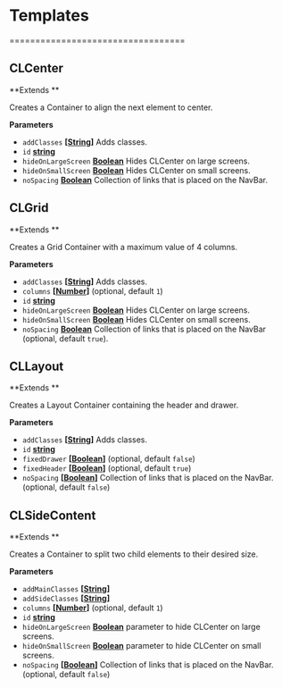 # Templates
==================================

## CLCenter

**Extends **

Creates a Container to align the next element to center.

**Parameters**

-   `addClasses` **\[[String](https://developer.mozilla.org/en-US/docs/Web/JavaScript/Reference/Global_Objects/String)]** Adds classes.
-   `id` **[string](https://developer.mozilla.org/en-US/docs/Web/JavaScript/Reference/Global_Objects/String)** 
-   `hideOnLargeScreen` **[Boolean](https://developer.mozilla.org/en-US/docs/Web/JavaScript/Reference/Global_Objects/Boolean)** Hides CLCenter on large screens.
-   `hideOnSmallScreen` **[Boolean](https://developer.mozilla.org/en-US/docs/Web/JavaScript/Reference/Global_Objects/Boolean)** Hides CLCenter on small screens.
-   `noSpacing` **[Boolean](https://developer.mozilla.org/en-US/docs/Web/JavaScript/Reference/Global_Objects/Boolean)** Collection of links that is placed on the NavBar.

## CLGrid

**Extends **

Creates a Grid Container with a maximum value of 4 columns.

**Parameters**

-   `addClasses` **\[[String](https://developer.mozilla.org/en-US/docs/Web/JavaScript/Reference/Global_Objects/String)]** Adds classes.
-   `columns` **\[[Number](https://developer.mozilla.org/en-US/docs/Web/JavaScript/Reference/Global_Objects/Number)]**  (optional, default `1`)
-   `id` **[string](https://developer.mozilla.org/en-US/docs/Web/JavaScript/Reference/Global_Objects/String)** 
-   `hideOnLargeScreen` **[Boolean](https://developer.mozilla.org/en-US/docs/Web/JavaScript/Reference/Global_Objects/Boolean)** Hides CLCenter on large screens.
-   `hideOnSmallScreen` **[Boolean](https://developer.mozilla.org/en-US/docs/Web/JavaScript/Reference/Global_Objects/Boolean)** Hides CLCenter on small screens.
-   `noSpacing` **[Boolean](https://developer.mozilla.org/en-US/docs/Web/JavaScript/Reference/Global_Objects/Boolean)** Collection of links that is placed on the NavBar (optional, default `true`).

## CLLayout

**Extends **

Creates a Layout Container containing the header and drawer.

**Parameters**

-   `addClasses` **\[[String](https://developer.mozilla.org/en-US/docs/Web/JavaScript/Reference/Global_Objects/String)]** Adds classes.
-   `id` **[string](https://developer.mozilla.org/en-US/docs/Web/JavaScript/Reference/Global_Objects/String)** 
-   `fixedDrawer` **\[[Boolean](https://developer.mozilla.org/en-US/docs/Web/JavaScript/Reference/Global_Objects/Boolean)]**  (optional, default `false`)
-   `fixedHeader` **\[[Boolean](https://developer.mozilla.org/en-US/docs/Web/JavaScript/Reference/Global_Objects/Boolean)]**  (optional, default `true`)
-   `noSpacing` **\[[Boolean](https://developer.mozilla.org/en-US/docs/Web/JavaScript/Reference/Global_Objects/Boolean)]** Collection of links that is placed on the NavBar. (optional, default `false`)

## CLSideContent

**Extends **

Creates a Container to split two child elements to their desired size.

**Parameters**

-   `addMainClasses` **\[[String](https://developer.mozilla.org/en-US/docs/Web/JavaScript/Reference/Global_Objects/String)]** 
-   `addSideClasses` **\[[String](https://developer.mozilla.org/en-US/docs/Web/JavaScript/Reference/Global_Objects/String)]** 
-   `columns` **\[[Number](https://developer.mozilla.org/en-US/docs/Web/JavaScript/Reference/Global_Objects/Number)]**  (optional, default `1`)
-   `id` **[string](https://developer.mozilla.org/en-US/docs/Web/JavaScript/Reference/Global_Objects/String)** 
-   `hideOnLargeScreen` **[Boolean](https://developer.mozilla.org/en-US/docs/Web/JavaScript/Reference/Global_Objects/Boolean)** parameter to hide CLCenter on large screens.
-   `hideOnSmallScreen` **[Boolean](https://developer.mozilla.org/en-US/docs/Web/JavaScript/Reference/Global_Objects/Boolean)** parameter to hide CLCenter on small screens.
-   `noSpacing` **\[[Boolean](https://developer.mozilla.org/en-US/docs/Web/JavaScript/Reference/Global_Objects/Boolean)]** Collection of links that is placed on the NavBar. (optional, default `false`)
